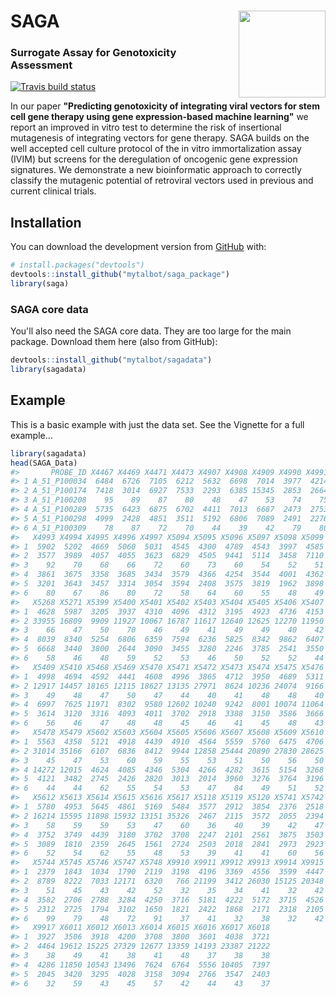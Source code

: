 
<!-- README.md is generated from README.Rmd. Please edit that file -->
SAGA <img src="https://talbotsr.com/saga_package/logo.png" align="right" height="139" />
========================================================================================

### Surrogate Assay for Genotoxicity Assessment

<!-- badges: start -->
[![Travis build status](https://travis-ci.org/mytalbot/saga_package.svg?branch=master)](https://travis-ci.org/r-lib/usethis) <!-- badges: end -->

In our paper **"Predicting genotoxicity of integrating viral vectors for stem cell gene therapy using gene expression-based machine learning"** we report an improved in vitro test to determine the risk of insertional mutagenesis of integrating vectors for gene therapy. SAGA builds on the well accepted cell culture protocol of the in vitro immortalization assay (IVIM) but screens for the deregulation of oncogenic gene expression signatures. We demonstrate a new bioinformatic approach to correctly classify the mutagenic potential of retroviral vectors used in previous and current clinical trials.

Installation
------------

You can download the development version from [GitHub](https://github.com/) with:

``` r
# install.packages("devtools")
devtools::install_github("mytalbot/saga_package")
library(saga)
```

### SAGA core data

You'll also need the SAGA core data. They are too large for the main package. Download them here (also from GitHub):

``` r
devtools::install_github("mytalbot/sagadata")
library(sagadata)
```

Example
-------

This is a basic example with just the data set. See the Vignette for a full example...

``` r
library(sagadata)
head(SAGA_Data)
#>       PROBE_ID X4467 X4469 X4471 X4473 X4907 X4908 X4909 X4990 X4991 X4992
#> 1 A_51_P100034  6484  6726  7105  6212  5632  6698  7014  3977  4214  5358
#> 2 A_51_P100174  7418  3014  6927  7533  2293  6385 15345  2853  2664  2824
#> 3 A_51_P100208    95    89    87    80    48    47    53    74    75    70
#> 4 A_51_P100289  5735  6423  6875  6702  4411  7013  6687  2473  2753  3580
#> 5 A_51_P100298  4999  2428  4851  3511  5192  6806  7089  2491  2276  2712
#> 6 A_51_P100309    78    87    72    70    44    39    42    79    80    86
#>   X4993 X4994 X4995 X4996 X4997 X5094 X5095 X5096 X5097 X5098 X5099 X5265
#> 1  5902  5202  4669  5060  5031  4545  4300  4789  4543  3997  4585  3639
#> 2  3577  3989  4057  4055  3623  6829  4505  9441  5114  3458  7110 10594
#> 3    92    70    68    66    72    60    73    60    54    52    51    67
#> 4  3861  3675  3358  3685  3434  3579  4366  4254  3544  4001  4362  4341
#> 5  3201  3643  3457  3314  3054  3594  2408  3575  3819  1962  3898  3288
#> 6    80    67    86    80    72    58    64    60    55    48    49    52
#>   X5268 X5271 X5399 X5400 X5401 X5402 X5403 X5404 X5405 X5406 X5407 X5408
#> 1  4628  5987  3205  3937  4310  4096  4312  3195  4923  4736  4153  3376
#> 2 33955 16809  9909 11927 10067 16787 11617 12640 12625 12270 11950 12741
#> 3    66    47    50    70    46    49    41    49    49    40    42    46
#> 4  8039  8340  5254  6806  6359  7594  6236  5825  8342  9862  6407  6280
#> 5  6668  3440  3800  2644  3090  3455  3280  2246  3785  2541  3550  2611
#> 6    58    46    48    59    52    53    46    50    52    52    44    42
#>   X5409 X5410 X5468 X5469 X5470 X5471 X5472 X5473 X5474 X5475 X5476 X5477
#> 1  4998  4694  4592  4441  4608  4996  3865  4712  3950  4689  5311  4604
#> 2 12917 14457 18165 12115 18627 13135 27971  8624 10236 24074  9166 30462
#> 3    49    48    47    50    47    44    40    41    48    48    40    45
#> 4  6997  7625 11971  8302  9580 12602 10240  9242  8001 10074 11064 10570
#> 5  3614  3120  3316  4093  4011  3702  2918  3388  3150  3586  3666  2904
#> 6    56    46    47    48    48    45    46    41    45    48    43    47
#>   X5478 X5479 X5602 X5603 X5604 X5605 X5606 X5607 X5608 X5609 X5610 X5611
#> 1  5563  4358  5121  4918  4439  4910  4564  5559  5760  6475  4706  4209
#> 2 31014 35166  6107  6836  8412  9944 12858 25444 20890 27830 28625 25634
#> 3    45    47    53    60    59    55    53    51    50    56    50    61
#> 4 14272 12015  4624  4085  4346  5304  4266  4282  3615  5154  3268  4196
#> 5  4121  3482  2745  2426  2820  3013  2014  3960  3276  3764  3196  2761
#> 6    44    44    62    55    54    53    47    84    49    51    52    53
#>   X5612 X5613 X5614 X5615 X5616 X5617 X5118 X5119 X5120 X5741 X5742 X5743
#> 1  5780  4953  5645  4861  5169  5484  3577  2912  3854  2376  2518  1800
#> 2 16214 15595 11898 15932 13151 35326  2467  2115  3572  2055  2394   972
#> 3    58    59    59    53    47    60    36    40    39    42    47    43
#> 4  3752  3749  4439  3180  3702  3708  2247  2101  2561  3875  3503  9958
#> 5  3089  1810  2359  2645  1561  2724  2503  2018  2841  2973  2923  1134
#> 6    52    54    62    55    48    53    39    41    41    60    56    53
#>   X5744 X5745 X5746 X5747 X5748 X9910 X9911 X9912 X9913 X9914 X9915 X9916
#> 1  2379  1843  1034  1790  2119  3198  4196  3369  4556  3599  4447  3665
#> 2  8789  8222  7033 12171  6320   766 21199  3412 26030 15125 20348  9341
#> 3    51    45    43    42    52    32    35    34    41    32    42    37
#> 4  3582  2706  2788  3284  4250  3716  5181  4222  5172  3715  4526  5355
#> 5  2312  2725  1794  3102  1650  1821  2422  1868  2171  2318  2105  2074
#> 6    99    79    48    72    91    37    41    32    38    32    42    36
#>   X9917 X6011 X6012 X6013 X6014 X6015 X6016 X6017 X6018
#> 1  3927  3506  3918  4200  3708  3800  3601  4038  3721
#> 2  4464 19612 15225 27329 12677 13359 14193 23387 21222
#> 3    38    49    41    38    41    48    37    38    38
#> 4  4286 11850 10543 13496  7624  6764  5556 10405  7397
#> 5  2045  3420  3295  4028  3158  3094  2766  3547  2403
#> 6    32    59    43    45    57    42    44    43    37
```
